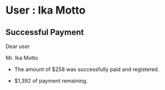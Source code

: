 User : Ika Motto
=============

Successful Payment
---------------------

Dear user

Mr. Ika Motto

* The amount of $258 was successfully paid and registered.

* $1,392 of payment remaining.
  # 
